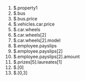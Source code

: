 1. $.property1
2. $.bus
3. $.bus.price
4. $.vehicles.car.price
5. $.car.wheels
6. $.car.wheels[2]
7. $.car.wheels[2].model
8. $.employee.payslips
9. $.employee.payslips[2]
10. $.employee.payslips[2].amount
11. $.prizes[5].laureates[1]
12. $.[0]
13. $.[0,3]